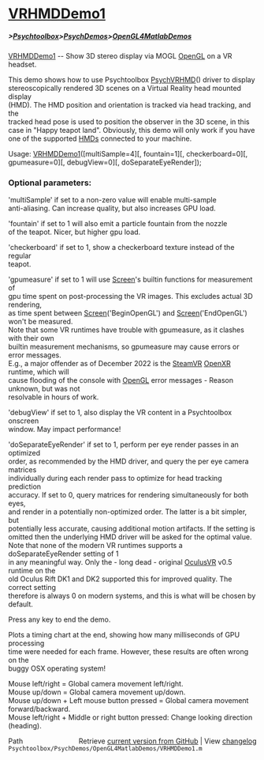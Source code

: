 # [VRHMDDemo1](VRHMDDemo1)
##### >[Psychtoolbox](Psychtoolbox)>[PsychDemos](PsychDemos)>[OpenGL4MatlabDemos](OpenGL4MatlabDemos)

[VRHMDDemo1](VRHMDDemo1) -- Show 3D stereo display via MOGL [OpenGL](OpenGL) on a VR headset.  
  
This demo shows how to use Psychtoolbox [PsychVRHMD](PsychVRHMD)() driver to display  
stereoscopically rendered 3D scenes on a Virtual Reality head mounted display  
(HMD). The HMD position and orientation is tracked via head tracking, and the  
tracked head pose is used to position the observer in the 3D scene, in this  
case in "Happy teapot land". Obviously, this demo will only work if you have  
one of the supported [HMDs](HMDs) connected to your machine.  
  
Usage: [VRHMDDemo1](VRHMDDemo1)([multiSample=4][, fountain=1][, checkerboard=0][, gpumeasure=0][, debugView=0][, doSeparateEyeRender]);  
  
### Optional parameters:  
  
'multiSample' if set to a non-zero value will enable multi-sample  
anti-aliasing. Can increase quality, but also increases GPU load.  
  
'fountain' if set to 1 will also emit a particle fountain from the nozzle  
of the teapot. Nicer, but higher gpu load.  
  
'checkerboard' if set to 1, show a checkerboard texture instead of the regular  
teapot.  
  
'gpumeasure' if set to 1 will use [Screen](Screen)'s builtin functions for measurement of  
gpu time spent on post-processing the VR images. This excludes actual 3D rendering,  
as time spent between [Screen](Screen)('BeginOpenGL') and [Screen](Screen)('EndOpenGL') won't be measured.  
Note that some VR runtimes have trouble with gpumeasure, as it clashes with their own  
builtin measurement mechanisms, so gpumeasure may cause errors or error messages.  
E.g., a major offender as of December 2022 is the [SteamVR](SteamVR) [OpenXR](OpenXR) runtime, which will  
cause flooding of the console with [OpenGL](OpenGL) error messages - Reason unknown, but was not  
resolvable in hours of work.  
  
'debugView' if set to 1, also display the VR content in a Psychtoolbox onscreen  
window. May impact performance!  
  
'doSeparateEyeRender' if set to 1, perform per eye render passes in an optimized  
order, as recommended by the HMD driver, and query the per eye camera matrices  
individually during each render pass to optimize for head tracking prediction  
accuracy. If set to 0, query matrices for rendering simultaneously for both eyes,  
and render in a potentially non-optimized order. The latter is a bit simpler, but  
potentially less accurate, causing additional motion artifacts. If the setting is  
omitted then the underlying HMD driver will be asked for the optimal value.  
Note that none of the modern VR runtimes supports a doSeparateEyeRender setting of 1  
in any meaningful way. Only the - long dead - original [OculusVR](OculusVR) v0.5 runtime on the  
old Oculus Rift DK1 and DK2 supported this for improved quality. The correct setting  
therefore is always 0 on modern systems, and this is what will be chosen by default.  
  
Press any key to end the demo.  
  
Plots a timing chart at the end, showing how many milliseconds of GPU processing  
time were needed for each frame. However, these results are often wrong on the  
buggy OSX operating system!  
  
Mouse left/right = Global camera movement left/right.  
Mouse up/down = Global camera movement up/down.  
Mouse up/down + Left mouse button pressed = Global camera movement forward/backward.  
Mouse left/right + Middle or right button pressed: Change looking direction (heading).  
  




<div class="code_header" style="text-align:right;">
  <span style="float:left;">Path&nbsp;&nbsp;</span> <span class="counter">Retrieve <a href=
  "https://raw.github.com/Psychtoolbox-3/Psychtoolbox-3/beta/Psychtoolbox/PsychDemos/OpenGL4MatlabDemos/VRHMDDemo1.m">current version from GitHub</a> | View <a href=
  "https://github.com/Psychtoolbox-3/Psychtoolbox-3/commits/beta/Psychtoolbox/PsychDemos/OpenGL4MatlabDemos/VRHMDDemo1.m">changelog</a></span>
</div>
<div class="code">
  <code>Psychtoolbox/PsychDemos/OpenGL4MatlabDemos/VRHMDDemo1.m</code>
</div>

